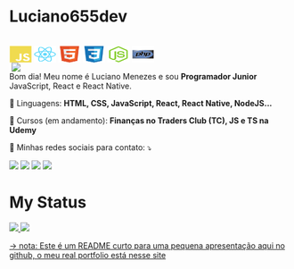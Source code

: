 # Luciano655dev
<div style="display: inline_block" align="left"><br>
  <img align="center" alt="Luciano-Js" height="30" width="40" src="https://raw.githubusercontent.com/devicons/devicon/master/icons/javascript/javascript-plain.svg">
  <img align="center" alt="Luciano-React" height="30" width="40" src="https://raw.githubusercontent.com/devicons/devicon/master/icons/react/react-original.svg">
  <img align="center" alt="Luciano-HTML" height="30" width="40" src="https://raw.githubusercontent.com/devicons/devicon/master/icons/html5/html5-original.svg">
  <img align="center" alt="Luciano-CSS" height="30" width="40" src="https://raw.githubusercontent.com/devicons/devicon/master/icons/css3/css3-original.svg">
  <img align="center" alt="Luciano-Nodejs" height="30" width="40" src="https://raw.githubusercontent.com/devicons/devicon/master/icons/nodejs/nodejs-original.svg">
  <img align="center" alt="Luciano-php" height="30" width="40" src="https://raw.githubusercontent.com/devicons/devicon/master/icons/php/php-original.svg">
</div>

<img src="https://raw.githubusercontent.com/MicaelliMedeiros/micaellimedeiros/master/image/computer-illustration.png" min-width="500px" max-width="500px" width="500px" align="right">

<p align="left"> 
  Bom dia! Meu nome é Luciano Menezes e sou <strong>Programador Junior</strong> JavaScript, React e React Native.<br>
</p>

<p align="left">
  🦄 Linguagens: <strong>HTML, CSS, JavaScript, React, React Native, NodeJS...</strong>
</p>

<p align="left">
  💼 Cursos (em andamento): <strong>Finanças no Traders Club (TC), JS e TS na Udemy</strong>
</p>

<p align="left">
  💌 Minhas redes sociais para contato: ⤵️
</p>

<p align="left">
  <a href="https://mail.google.com/mail/u/1/#inbox?compose=GTvVlcSMSqVrVmpLCJJhxsQQnfBQrvCjmsSmLjLvbrqJCcwKnCGdVKczqLWXNxdwKkvJqWjtlLJGg" alt="Gmail">
  <img src="https://img.shields.io/badge/-Gmail-FF0000?style=flat-square&labelColor=FF0000&logo=gmail&logoColor=white&link=LINK-DO-SEU-EMAIL" /></a>

  <a href="#" alt="Discord">
  <img src="https://img.shields.io/badge/-Discord-7289da?style=flat-square&labelColor=7289da&logo=discord&logoColor=white&link=https://discord.gg/Luciano655#7898"/></a>

  <a href="#" alt="Twitter">
  <img src="https://img.shields.io/badge/-Twitter-55acee?style=flat-square&labelColor=55acee&logo=twitter&logoColor=white&link=https://twitter.com/Luciano655dev"/></a>

  <a href="#" alt="Instagram">
  <img src="https://img.shields.io/badge/-Instagram-DF0174?style=flat-square&labelColor=DF0174&logo=instagram&logoColor=white&link=https://www.instagram.com/lucianomenezes08/"/></a>
</p>

# My Status
<div>
  <a href="https://github.com/Luciano655dev">
  <img height="200em" src="https://github-readme-stats.vercel.app/api?username=Luciano655dev&show_icons=true&theme=dracula&include_all_commits=true&count_private=true"/>
  <img height="180em" src="https://github-readme-stats.vercel.app/api/top-langs/?username=Luciano655dev&layout=compact&langs_count=7&theme=dracula"/>
</div>

-> nota: Este é um README curto para uma pequena apresentação aqui no github, o meu real portfolio está <a href="https://luciano655.netlify.app">nesse site</a>
